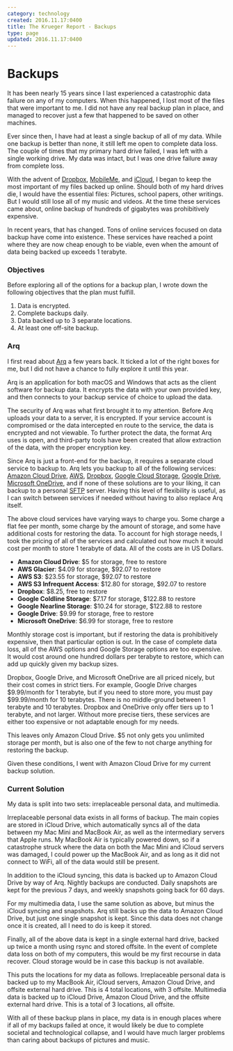 ```yaml
---
category: technology
created: 2016.11.17:0400
title: The Krueger Report - Backups
type: page
updated: 2016.11.17:0400
---
```


# Backups

It has been nearly 15 years since I last experienced a catastrophic data failure on any of my computers. When this happened, I lost most of the files that were important to me. I did not have any real backup plan in place, and managed to recover just a few that happened to be saved on other machines.

Ever since then, I have had at least a single backup of all of my data. While one backup is better than none, it still left me open to complete data loss. The couple of times that my primary hard drive failed, I was left with a single working drive. My data was intact, but I was one drive failure away from complete loss.

With the advent of [Dropbox](https://www.dropbox.com), [MobileMe](https://en.wikipedia.org/wiki/MobileMe), and [iCloud](https://www.icloud.com), I began to keep the most important of my files backed up online. Should both of my hard drives die, I would have the essential files: Pictures, school papers, other writings. But I would still lose all of my music and videos. At the time these services came about, online backup of hundreds of gigabytes was prohibitively expensive.

In recent years, that has changed. Tons of online services focused on data backup have come into existence. These services have reached a point where they are now cheap enough to be viable, even when the amount of data being backed up exceeds 1 terabyte.

### Objectives

Before exploring all of the options for a backup plan, I wrote down the following objectives that the plan must fulfill.

1. Data is encrypted.
2. Complete backups daily.
3. Data backed up to 3 separate locations.
4. At least one off-site backup.

### Arq

I first read about [Arq](https://www.arqbackup.com) a few years back. It ticked a lot of the right boxes for me, but I did not have a chance to fully explore it until this year.

Arq is an application for both macOS and Windows that acts as the client software for backup data. It encrypts the data with your own provided key, and then connects to your backup service of choice to upload the data.

The security of Arq was what first brought it to my attention. Before Arq uploads your data to a server, it is encrypted. If your service account is compromised or the data intercepted en route to the service, the data is encrypted and not viewable. To further protect the data, the format Arq uses is open, and third-party tools have been created that allow extraction of the data, with the proper encryption key.

Since Arq is just a front-end for the backup, it requires a separate cloud service to backup to. Arq lets you backup to all of the following services: [Amazon Cloud Drive](https://www.amazon.com/clouddrive/home/), [AWS](https://aws.amazon.com), [Dropbox](https://www.dropbox.com), [Google Cloud Storage](https://cloud.google.com/storage/), [Google Drive](https://www.google.com/drive/), [Microsoft OneDrive](https://onedrive.live.com), and if none of these solutions are to your liking, it can backup to a personal [SFTP](https://en.wikipedia.org/wiki/Secure_file_transfer_program) server. Having this level of flexibility is useful, as I can switch between services if needed without having to also replace Arq itself.

The above cloud services have varying ways to charge you. Some charge a flat fee per month, some charge by the amount of storage, and some have additional costs for restoring the data. To account for high storage needs, I took the pricing of all of the services and calculated out how much it would cost per month to store 1 terabyte of data. All of the costs are in US Dollars.

- **Amazon Cloud Drive**: $5 for storage, free to restore
- **AWS Glacier**: $4.09 for storage, $92.07 to restore
- **AWS S3**: $23.55 for storage, $92.07 to restore
- **AWS S3 Infrequent Access**: $12.80 for storage, $92.07 to restore
- **Dropbox**: $8.25, free to restore
- **Google Coldline Storage**: $7.17 for storage, $122.88 to restore
- **Google Nearline Storage**: $10.24 for storage, $122.88 to restore
- **Google Drive**: $9.99 for storage, free to restore
- **Microsoft OneDrive**: $6.99 for storage, free to restore

Monthly storage cost is important, but if restoring the data is prohibitively expensive, then that particular option is out. In the case of complete data loss, all of the AWS options and Google Storage options are too expensive. It would cost around one hundred dollars per terabyte to restore, which can add up quickly given my backup sizes.

Dropbox, Google Drive, and Microsoft OneDrive are all priced nicely, but their cost comes in strict tiers. For example, Google Drive charges $9.99/month for 1 terabyte, but if you need to store more, you must pay $99.99/month for 10 terabytes. There is no middle-ground between 1 terabyte and 10 terabytes. Dropbox and OneDrive only offer tiers up to 1 terabyte, and not larger. Without more precise tiers, these services are either too expensive or not adaptable enough for my needs.

This leaves only Amazon Cloud Drive. $5 not only gets you unlimited storage per month, but is also one of the few to not charge anything for restoring the backup.

Given these conditions, I went with Amazon Cloud Drive for my current backup solution.

### Current Solution

My data is split into two sets: irreplaceable personal data, and multimedia.

Irreplaceable personal data exists in all forms of backup. The main copies are stored in iCloud Drive, which automatically syncs all of the data between my Mac Mini and MacBook Air, as well as the intermediary servers that Apple runs. My MacBook Air is typically powered down, so if a catastrophe struck where the data on both the Mac Mini and iCloud servers was damaged, I could power up the MacBook Air, and as long as it did not connect to WiFi, all of the data would still be present.

In addition to the iCloud syncing, this data is backed up to Amazon Cloud Drive by way of Arq. Nightly backups are conducted. Daily snapshots are kept for the previous 7 days, and weekly snapshots going back for 60 days.

For my multimedia data, I use the same solution as above, but minus the iCloud syncing and snapshots. Arq still backs up the data to Amazon Cloud Drive, but just one single snapshot is kept. Since this data does not change once it is created, all I need to do is keep it stored.

Finally, all of the above data is kept in a single external hard drive, backed up twice a month using rsync and stored offsite. In the event of complete data loss on both of my computers, this would be my first recourse in data recover. Cloud storage would be in case this backup is not available.

This puts the locations for my data as follows. Irreplaceable personal data is backed up to my MacBook Air, iCloud servers, Amazon Cloud Drive, and offsite external hard drive. This is 4 total locations, with 3 offsite. Multimedia data is backed up to iCloud Drive, Amazon Cloud Drive, and the offsite external hard drive. This is a total of 3 locations, all offsite.

With all of these backup plans in place, my data is in enough places where if all of my backups failed at once, it would likely be due to complete societal and technological collapse, and I would have much larger problems than caring about backups of pictures and music.
